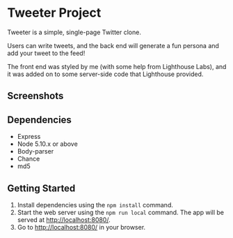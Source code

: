 # Tweeter Project

Tweeter is a simple, single-page Twitter clone.

Users can write tweets, and the back end will generate a fun persona and add your tweet to the feed!

The front end was styled by me (with some help from Lighthouse Labs), and it was added on to some server-side code that Lighthouse provided.

## Screenshots


## Dependencies

- Express
- Node 5.10.x or above
- Body-parser
- Chance
- md5


## Getting Started

1. Install dependencies using the `npm install` command.
2. Start the web server using the `npm run local` command. The app will be served at <http://localhost:8080/>.
3. Go to <http://localhost:8080/> in your browser.
